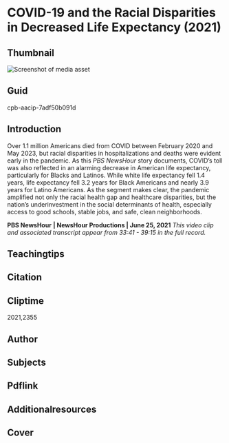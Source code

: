# COVID-19 and the Racial Disparities in Decreased Life Expectancy (2021)

## Thumbnail

![Screenshot of media asset](https://s3.amazonaws.com/americanarchive.org/primary_source_sets/11-7adf50b091d.jpg "Screenshot media asset")

## Guid
cpb-aacip-7adf50b091d

## Introduction

Over 1.1 million Americans died from COVID between February 2020 and May 2023, but racial disparities in hospitalizations and deaths were evident early in the pandemic.  As this *PBS NewsHour* story documents, COVID’s toll was also reflected in an alarming decrease in American life expectancy, particularly for Blacks and Latinos. While white life expectancy fell 1.4 years, life expectancy fell 3.2 years for Black Americans and nearly 3.9 years for Latino Americans. As the segment makes clear, the pandemic amplified not only the racial health gap and healthcare disparities, but the nation’s underinvestment in the social determinants of health, especially access to good schools, stable jobs, and safe, clean neighborhoods.

<b>PBS NewsHour</b>
<b>| NewsHour Productions | June 25, 2021</b>
<i>This video clip and associated transcript appear from 33:41 - 39:15 in the full record.</i>

## Teachingtips

## Citation

## Cliptime

2021,2355

## Author
## Subjects
## Pdflink
## Additionalresources
## Cover
